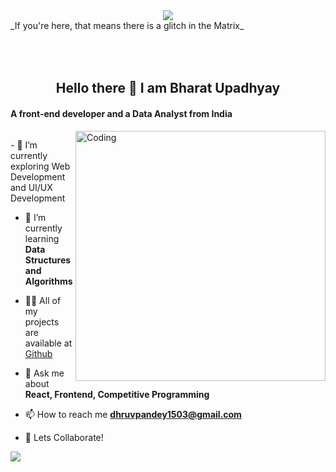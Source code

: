 
<div id = "header" align = "center">
  <img src = "https://media.giphy.com/media/128Ygie2wLdH5m/giphy.gif">
 </div>
 _If you're here, that means there is a glitch in the Matrix_
 <div align = "center">
 <h2><br><br>
Hello there 👋 I am Bharat Upadhyay
</div>
<h4> A front-end developer and a Data Analyst from India</h4>

<img align = "right" alt = "Coding" width = "400" src = "https://media.giphy.com/media/jdPMeyv9rn0hZHh8n9/giphy.gif">
<p align = "left"><img src="https://komarev.com/ghpvc/?username=bharat1611&style=flat-square&color=blue" alt="" /> </p>
- 🔭 I’m currently exploring Web Development and UI/UX Development

- 🌱 I’m currently learning **Data Structures and Algorithms**

- 👨‍💻 All of my projects are available at <a href="https://github.com/DhruvPandey1509">Github</a> 

- 💬 Ask me about **React, Frontend, Competitive Programming**

- 📫 How to reach me **dhruvpandey1503@gmail.com**

- 🤝 Lets Collaborate!

<div float = "center">
<img src = "https://media.giphy.com/media/jdPMeyv9rn0hZHh8n9/giphy.gif">

<img src="https://komarev.com/ghpvc/?username=bharat1611&style=flat-square&color=blue" alt="" />
</div>
